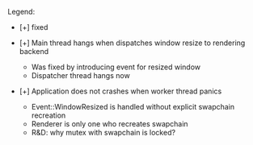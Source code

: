 Legend:

* [+] fixed

- [+] Main thread hangs when dispatches window resize to rendering backend
    - Was fixed by introducing event for resized window
    - Dispatcher thread hangs now

- [+] Application does not crashes when worker thread panics
    - Event::WindowResized is handled without explicit swapchain recreation
    - Renderer is only one who recreates swapchain
    - R&D: why mutex with swapchain is locked?